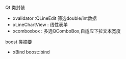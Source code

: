 Qt 类封装
- xvalidator :QLineEdit 筛选double/int数据
- xLineChartView : 线性表单
- xcomboxbox : 多选QComboBox,自适应下拉文本宽度

boost 类摘要
- xBind boost::bind

